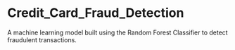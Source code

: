 # Credit_Card_Fraud_Detection
A machine learning model built using the Random Forest Classifier to detect fraudulent transactions.

